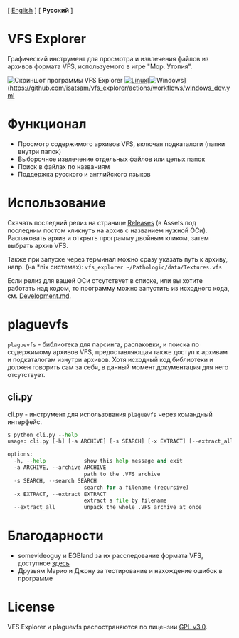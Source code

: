[ [English](./README.md) ] [ **Русский** ]

# VFS Explorer
Графический инструмент для просмотра и извлечения файлов из архивов формата VFS, используемого в игре "Мор. Утопия".

![Скриншот программы VFS Explorer](./screenshot_1.0.png)
[![Linux](https://github.com/isatsam/vfs_explorer/actions/workflows/linux_dev.yml/badge.svg)](https://github.com/isatsam/vfs_explorer/actions/workflows/linux_dev.yml)[![Windows](https://github.com/isatsam/vfs_explorer/actions/workflows/windows_dev.yml/badge.svg)](https://github.com/isatsam/vfs_explorer/actions/workflows/windows_dev.yml

# Функционал
- Просмотр содержимого архивов VFS, включая подкаталоги (папки внутри папок)
- Выборочное извлечение отдельных файлов или целых папок
- Поиск в файлах по названиям
- Поддержка русского и английского языков

# Использование
Скачать последний релиз на странице [Releases](https://github.com/isatsam/vfs_explorer/releases/latest) (в Assets под последним постом кликнуть на архив с названием нужной ОСи).
Распаковать архив и открыть программу двойным кликом, затем выбрать архив VFS.

Также при запуске через терминал можно сразу указать путь к архиву, напр. (на *nix системах): `vfs_explorer ~/Pathologic/data/Textures.vfs`

Если релиз для вашей ОСи отсутствует в списке, или вы хотите работать над кодом, то программу можно запустить из исходного кода, см. [Development.md](./Development.md#Developing).

# plaguevfs
`plaguevfs` - библиотека для парсинга, распаковки, и поиска по содержимому архивов VFS,
предоставляющая также доступ к архивам и подкаталогам изнутри архивов.
Хотя исходный код библиотеки и должен говорить сам за себя, в данный момент документация для него отсутствует.
## cli.py
cli.py - инструмент для использования `plaguevfs` через командный интерфейс.
```py
$ python cli.py --help
usage: cli.py [-h] [-a ARCHIVE] [-s SEARCH] [-x EXTRACT] [--extract_all]

options:
  -h, --help            show this help message and exit
  -a ARCHIVE, --archive ARCHIVE
                        path to the .VFS archive
  -s SEARCH, --search SEARCH
                        search for a filename (recursive)
  -x EXTRACT, --extract EXTRACT
                        extract a file by filename
  --extract_all         unpack the whole .VFS archive at once
```

# Благодарности
- somevideoguy и EGBland за их расследование формата VFS, доступное [здесь](https://github.com/somevideoguy/pathologic)
- Друзьям Марио и Джону за тестирование и нахождение ошибок в программе

# License
VFS Explorer и plaguevfs распостраняются по лицензии [GPL v3.0](./COPYING).
